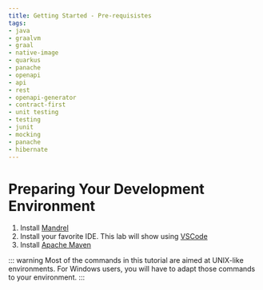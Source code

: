```yaml
---
title: Getting Started - Pre-requisistes
tags:
- java
- graalvm
- graal
- native-image
- quarkus
- panache
- openapi
- api
- rest
- openapi-generator
- contract-first
- unit testing
- testing
- junit
- mocking
- panache
- hibernate
---
```


# Preparing Your Development Environment

1. Install [Mandrel](https://github.com/graalvm/mandrel/releases/)
1. Install your favorite IDE. This lab will show using [VSCode](https://code.visualstudio.com/)
1. Install [Apache Maven](https://maven.apache.org/)

::: warning
Most of the commands in this tutorial are aimed at UNIX-like environments. For Windows users, you will have to adapt those commands to your environment.
:::

